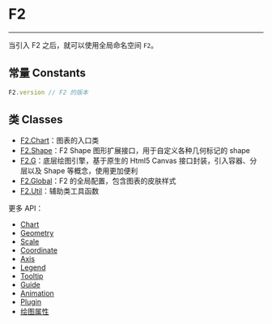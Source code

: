<!--
index: 1
title: F2
resource:
  jsFiles:
    - ${url.f2}
-->

# F2

---

当引入 F2 之后，就可以使用全局命名空间 `F2`。

## 常量 Constants

```js
F2.version // F2 的版本
```

## 类 Classes

* [F2.Chart](./chart.html)：图表的入口类
* [F2.Shape](./shape.html)：F2 Shape 图形扩展接口，用于自定义各种几何标记的 shape
* [F2.G](./graphic.html)：底层绘图引擎，基于原生的 Html5 Canvas 接口封装，引入容器、分层以及 Shape 等概念，使用更加便利
* [F2.Global](./global.html)：F2 的全局配置，包含图表的皮肤样式
* [F2.Util](./util.html)：辅助类工具函数

更多 API：
* [Chart](./chart.html)
* [Geometry](./geometry.html)
* [Scale](./scale.html)
* [Coordinate](./coordinate.html)
* [Axis](./axis.html)
* [Legend](./legend.html)
* [Tooltip](./tooltip.html)
* [Guide](./guide.html)
* [Animation](./animation.html)
* [Plugin](./plugin.html)
* [绘图属性](./canvas.html)
